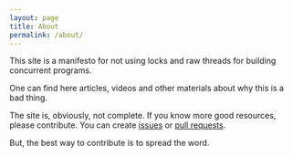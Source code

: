 ```yaml
---
layout: page
title: About
permalink: /about/
---
```


This site is a manifesto for not using locks and raw threads for building concurrent programs.

One can find here articles, videos and other materials about why this is a bad thing.

The site is, obviously, not complete. If you know more good resources, please contribute. You can create [issues](https://github.com/nolocks-org/nolocks-org.github.io/issues) or [pull requests](https://github.com/nolocks-org/nolocks-org.github.io/pulls).

But, the best way to contribute is to spread the word.

